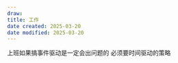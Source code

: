 ```yaml
---
draw:
title: 工作
date created: 2025-03-20
date modified: 2025-03-20
---
```


上班如果搞事件驱动是一定会出问题的 必须要时间驱动的策略
